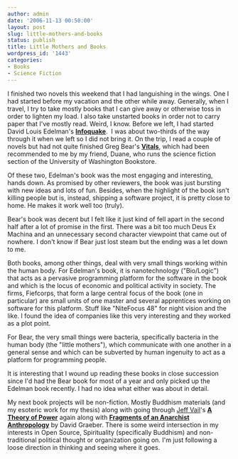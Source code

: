 ```yaml
---
author: admin
date: '2006-11-13 00:50:00'
layout: post
slug: little-mothers-and-books
status: publish
title: Little Mothers and Books
wordpress_id: '1443'
categories:
- Books
- Science Fiction
---
```

I finished two novels this weekend that I had languishing in the wings. One I had started before my vacation and the other while away. Generally, when I travel, I try to take mostly books that I can give away or otherwise toss in order to lighten my load. I also take unstarted books in order not to carry paper that I've mostly read. Weird, I know.
Before we left, I had started David Louis Edelman's <a href="http://www.amazon.com/Infoquake-Trilogy-David-Louis-Edelman/dp/1591024420/"><strong>Infoquake</strong></a>.  I was about two-thirds of the way through it when we left so I did not bring it. On the trip, I read a couple of novels but had not quite finished Greg Bear's <a href="http://www.amazon.com/Vitals-Greg-Bear/dp/0345423348/"><strong>Vitals</strong></a>, which had been recommended to me by my friend, Duane, who runs the science fiction section of the University of Washington Bookstore.

Of these two, Edelman's book was the most engaging and interesting, hands down. As promised by other reviewers, the book was just bursting with new ideas and lots of fun. Besides, when the highlight of the book isn't killing people but is, instead, shipping a software project, it is pretty close to home. He makes it work well too (truly).

Bear's book was decent but I felt like it just kind of fell apart in the second half after a lot of promise in the first. There was a bit too much Deus Ex Machina and an unnecessary second character viewpoint that came out of nowhere. I don't know if Bear just lost steam but the ending was a let down to me.

Both books, among other things, deal with very small things working within the human body. For Edelman's book, it is nanotechnology ("Bio/Logic") that acts as a pervasive programming platform for the software in the book and which is the locus of economic and political activity in society. The firms, Fiefcorps, that form a large central focus of the book (one in particular) are small units of one master and several apprentices working on software for this platform. Stuff like "NiteFocus 48" for night vision and the like. I found the idea of companies like this very interesting and they worked as a plot point.

For Bear, the very small things were bacteria, specifically bacteria in the human body (the "little mothers"), which communicate with one another in a general sense and which can be subverted by human ingenuity to act as a platform for programming people.

It is interesting that I wound up reading these books in close succession since I'd had the Bear book for most of a year and only picked up the Edelman book recently. I had no idea what either was about in detail.

My next book projects will be non-fiction. Mostly Buddhism materials (and my esoteric work for my thesis) along with going through <a href="http://www.jeffvail.net/">Jeff Vail</a>'s <a href="http://www.jeffvail.net/atheoryofpower.pdf"><strong>A Theory of Power</strong></a> again along with <a href="http://www.amazon.com/gp/product/0972819649/"><strong>Fragments of an Anarchist Anthropology</strong></a> by David Graeber. There is some weird intersection in my interests in Open Source, Spirituality (specifically Buddhism) and non-traditional political thought or organization going on. I'm just following a loose direction in thinking and seeing where it goes.
